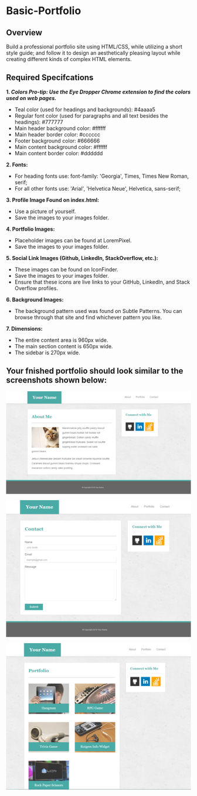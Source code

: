 # Basic-Portfolio

## Overview

Build a professional portfolio site using HTML/CSS, while utilizing a short style guide; and follow it to design an aesthetically pleasing layout while creating different kinds of complex HTML elements.

## Required Specifcations

**1. _Colors Pro-tip: Use the Eye Dropper Chrome extension to find the colors used on web pages._**

* Teal color (used for headings and backgrounds): #4aaaa5
* Regular font color (used for paragraphs and all text besides the headings): #777777
* Main header background color: #ffffff
* Main header border color: #cccccc
* Footer background color: #666666
* Main content background color: #ffffff
* Main content border color: #dddddd

**2. Fonts:**

* For heading fonts use: font-family: 'Georgia', Times, Times New Roman, serif;
* For all other fonts use: 'Arial', 'Helvetica Neue', Helvetica, sans-serif;

**3. Profile Image Found on index.html:**

* Use a picture of yourself. 
* Save the images to your images folder.

**4. Portfolio Images:**

* Placeholder images can be found at LoremPixel. 
* Save the images to your images folder.

**5. Social Link Images (Github, LinkedIn,  StackOverflow, etc.):**

* These images can be found on IconFinder.
* Save the images to your images folder.
* Ensure that these icons are live links to your GitHub, LinkedIn, and Stack Overflow profiles.

**6. Background Images:**

* The background pattern used was found on Subtle Patterns. You can browse through that site and find whichever pattern you like.

**7. Dimensions:**

* The entire content area is 960px wide.
* The main section content is 650px wide.
* The sidebar is 270px wide.

## **Your fnished portfolio should look similar to the screenshots shown below:**

![Image of `About Me` page](https://github.com/kyoukel/Basic-Portfolio/blob/master/Portfolio_About.png)

![Image of `Contact` page](https://github.com/kyoukel/Basic-Portfolio/blob/master/Portfolio_Contact.png)

![Image of `Portfolio` page](https://github.com/kyoukel/Basic-Portfolio/blob/master/Portfolio_Gallery.png)